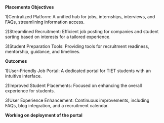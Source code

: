 **Placemento Objectives**

1)Centralized Platform:
A unified hub for jobs, internships, interviews, and FAQs, streamlining information access.

2)Streamlined Recruitment:
Efficient job posting for companies and student sorting based on interests for a tailored experience.

3)Student Preparation Tools:
Providing tools for recruitment readiness, mentorship, guidance, and timelines.

**Outcomes**

1)User-Friendly Job Portal:
A dedicated portal for TIET students with an intuitive interface.

2)Improved Student Placements:
Focused on enhancing the overall experience for students.

3)User Experience Enhancement:
Continuous improvements, including FAQs, blog integration, and a recruitment calendar.

**Working on deployment of the portal**
